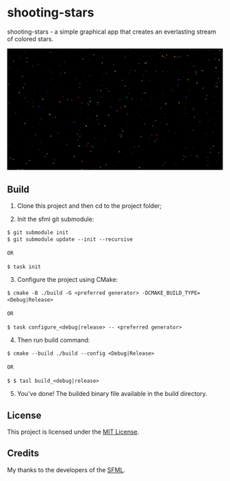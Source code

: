 # shooting-stars

shooting-stars - a simple graphical app that creates an everlasting stream of colored stars.

<img src="app.gif" width="750"/>

## Build

1. Clone this project and then cd to the project folder;

2. Init the sfml git submodule:
```
$ git submodule init
$ git submodule update --init --recursive

OR

$ task init
```

3. Configure the project using CMake:
```
$ cmake -B ./build -G <preferred generator> -DCMAKE_BUILD_TYPE=<Debug|Release>

OR

$ task configure_<debug|release> -- <preferred generator>
```

4. Then run build command:
```
$ cmake --build ./build --config <Debug|Release>

OR

$ $ tasl build_<debug|release>
```

5. You've done! The builded binary file available in the build directory.

## License

This project is licensed under the [MIT License](LICENSE).

## Credits

My thanks to the developers of the [SFML](https://github.com/SFML/SFML).
